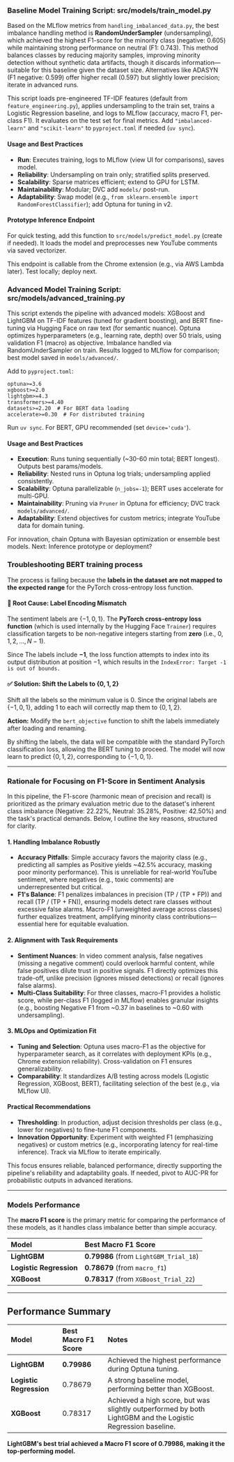 ### Baseline Model Training Script: src/models/train_model.py

Based on the MLflow metrics from `handling_imbalanced_data.py`, the best imbalance handling method is **RandomUnderSampler** (undersampling), which achieved the highest F1-score for the minority class (negative: 0.605) while maintaining strong performance on neutral (F1: 0.743). This method balances classes by reducing majority samples, improving minority detection without synthetic data artifacts, though it discards information—suitable for this baseline given the dataset size. Alternatives like ADASYN (F1 negative: 0.599) offer higher recall (0.597) but slightly lower precision; iterate in advanced runs.

This script loads pre-engineered TF-IDF features (default from `feature_engineering.py`), applies undersampling to the train set, trains a Logistic Regression baseline, and logs to MLflow (accuracy, macro F1, per-class F1). It evaluates on the test set for final metrics. Add `"imbalanced-learn"` and `"scikit-learn"` to `pyproject.toml` if needed (`uv sync`).

#### Usage and Best Practices
- **Run**: Executes training, logs to MLflow (view UI for comparisons), saves model.
- **Reliability**: Undersampling on train only; stratified splits preserved.
- **Scalability**: Sparse matrices efficient; extend to GPU for LSTM.
- **Maintainability**: Modular; DVC add `models/` post-run.
- **Adaptability**: Swap model (e.g., `from sklearn.ensemble import RandomForestClassifier`); add Optuna for tuning in v2.

#### Prototype Inference Endpoint
For quick testing, add this function to `src/models/predict_model.py` (create if needed). It loads the model and preprocesses new YouTube comments via saved vectorizer.

This endpoint is callable from the Chrome extension (e.g., via AWS Lambda later). Test locally; deploy next.

### Advanced Model Training Script: src/models/advanced_training.py

This script extends the pipeline with advanced models: XGBoost and LightGBM on TF-IDF features (tuned for gradient boosting), and BERT fine-tuning via Hugging Face on raw text (for semantic nuance). Optuna optimizes hyperparameters (e.g., learning rate, depth) over 50 trials, using validation F1 (macro) as objective. Imbalance handled via RandomUnderSampler on train. Results logged to MLflow for comparison; best model saved in `models/advanced/`.

Add to `pyproject.toml`:
```
optuna>=3.6
xgboost>=2.0
lightgbm>=4.3
transformers>=4.40
datasets>=2.20  # For BERT data loading
accelerate>=0.30  # For distributed training
```
Run `uv sync`. For BERT, GPU recommended (set `device='cuda'`).

#### Usage and Best Practices
- **Execution**: Runs tuning sequentially (~30-60 min total; BERT longest). Outputs best params/models.
- **Reliability**: Nested runs in Optuna log trials; undersampling applied consistently.
- **Scalability**: Optuna parallelizable (`n_jobs=-1`); BERT uses accelerate for multi-GPU.
- **Maintainability**: Pruning via `Pruner` in Optuna for efficiency; DVC track `models/advanced/`.
- **Adaptability**: Extend objectives for custom metrics; integrate YouTube data for domain tuning.

For innovation, chain Optuna with Bayesian optimization or ensemble best models. Next: Inference prototype or deployment?

### Troubleshooting BERT training process

The process is failing because the **labels in the dataset are not mapped to the expected range** for the PyTorch cross-entropy loss function.

#### 🐛 Root Cause: Label Encoding Mismatch

The sentiment labels are $\{-1, 0, 1\}$. The **PyTorch cross-entropy loss function** (which is used internally by the Hugging Face `Trainer`) requires classification targets to be non-negative integers starting from **zero** (i.e., $0, 1, 2, \dots, N-1$).

Since The labels include **$-1$**, the loss function attempts to index into its output distribution at position $-1$, which results in the `IndexError: Target -1 is out of bounds.`

#### ✅ Solution: Shift the Labels to $\{0, 1, 2\}$

Shift all the labels so the minimum value is $0$. Since the original labels are $\{-1, 0, 1\}$, adding $1$ to each will correctly map them to $\{0, 1, 2\}$.

**Action:** Modify the `bert_objective` function to shift the labels immediately after loading and renaming.

By shifting the labels, the data will be compatible with the standard PyTorch classification loss, allowing the BERT tuning to proceed. The model will now learn to predict $\{0, 1, 2\}$, corresponding to $\{-1, 0, 1\}$.

---

### Rationale for Focusing on F1-Score in Sentiment Analysis

In this pipeline, the F1-score (harmonic mean of precision and recall) is prioritized as the primary evaluation metric due to the dataset's inherent class imbalance (Negative: 22.22%, Neutral: 35.28%, Positive: 42.50%) and the task's practical demands. Below, I outline the key reasons, structured for clarity.

#### 1. **Handling Imbalance Robustly**
   - **Accuracy Pitfalls**: Simple accuracy favors the majority class (e.g., predicting all samples as Positive yields ~42.5% accuracy, masking poor minority performance). This is unreliable for real-world YouTube sentiment, where negatives (e.g., toxic comments) are underrepresented but critical.
   - **F1's Balance**: F1 penalizes imbalances in precision (TP / (TP + FP)) and recall (TP / (TP + FN)), ensuring models detect rare classes without excessive false alarms. Macro-F1 (unweighted average across classes) further equalizes treatment, amplifying minority class contributions—essential here for equitable evaluation.

#### 2. **Alignment with Task Requirements**
   - **Sentiment Nuances**: In video comment analysis, false negatives (missing a negative comment) could overlook harmful content, while false positives dilute trust in positive signals. F1 directly optimizes this trade-off, unlike precision (ignores missed detections) or recall (ignores false alarms).
   - **Multi-Class Suitability**: For three classes, macro-F1 provides a holistic score, while per-class F1 (logged in MLflow) enables granular insights (e.g., boosting Negative F1 from ~0.37 in baselines to ~0.60 with undersampling).

#### 3. **MLOps and Optimization Fit**
   - **Tuning and Selection**: Optuna uses macro-F1 as the objective for hyperparameter search, as it correlates with deployment KPIs (e.g., Chrome extension reliability). Cross-validation on F1 ensures generalizability.
   - **Comparability**: It standardizes A/B testing across models (Logistic Regression, XGBoost, BERT), facilitating selection of the best (e.g., via MLflow UI).

#### Practical Recommendations
- **Thresholding**: In production, adjust decision thresholds per class (e.g., lower for negatives) to fine-tune F1 components.
- **Innovation Opportunity**: Experiment with weighted F1 (emphasizing negatives) or custom metrics (e.g., incorporating latency for real-time inference). Track via MLflow to iterate empirically.

This focus ensures reliable, balanced performance, directly supporting the pipeline's reliability and adaptability goals. If needed, pivot to AUC-PR for probabilistic outputs in advanced iterations.

---
 
### Models Performance

The **macro F1 score** is the primary metric for comparing the performance of these models, as it handles class imbalance better than simple accuracy.

| Model | Best Macro F1 Score |
| :--- | :--- |
| **LightGBM** | **0.79986** (from `LightGBM_Trial_18`) |
| **Logistic Regression** | **0.78679** (from `macro_f1`) |
| **XGBoost** | **0.78317** (from `XGBoost_Trial_22`) |

***

## Performance Summary

| Model | Best Macro F1 Score | Notes |
| :--- | :--- | :--- |
| **LightGBM** | **0.79986** | Achieved the highest performance during Optuna tuning. |
| **Logistic Regression** | 0.78679 | A strong baseline model, performing better than XGBoost. |
| **XGBoost** | 0.78317 | Achieved a high score, but was slightly outperformed by both LightGBM and the Logistic Regression baseline. |

**LightGBM's best trial achieved a Macro F1 score of 0.79986, making it the top-performing model.**